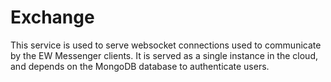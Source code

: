 # Exchange
This service is used to serve websocket connections used to communicate by
the EW Messenger clients. It is served as a single instance in the cloud, and 
depends on the MongoDB database to authenticate users. 
